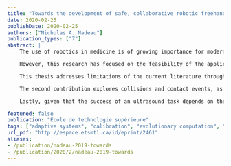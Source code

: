 ```yaml
---
title: "Towards the development of safe, collaborative robotic freehand ultrasound"
date: 2020-02-25
publishDate: 2020-02-25
authors: ["Nicholas A. Nadeau"]
publication_types: ["7"]
abstract: |
    The use of robotics in medicine is of growing importance for modern health services, as robotic systems have the capacity to improve upon human tasks, thereby enhancing the treatment ability of a healthcare provider. In the medical sector, ultrasound imaging is an inexpensive approach without the high radiation emissions often associated with other modalities, especially when compared to MRI and CT imaging respectively. Over the past two decades, considerable effort has been invested into freehand ultrasound robotics research and development.

    However, this research has focused on the feasibility of the application, not the robotic fundamentals, such as motion control, calibration, and contextual awareness. Instead, much of the work is concentrated on custom designed robots, ultrasound image generation and visual servoing, or teleoperation. Research based on these topics often suffer from important limitations that impede their use in an adaptable, scalable, and real-world manner. Particularly, while custom robots may be designed for a specific application, commercial collaborative robots are a more robust and economical solution. Otherwise, various robotic ultrasound studies have shown the feasibility of using basic force control, but rarely explore controller tuning in the context of patient safety and deformable skin in an unstructured environment. Moreover, many studies evaluate novel visual servoing approaches, but do not consider the practicality of relying on external measurement devices for motion control. These studies neglect the importance of robot accuracy and calibration, which allow a system to safely navigate its environment while reducing the imaging errors associated with positioning. Hence, while the feasibility of robotic ultrasound has been the focal point in previous studies, there is a lack of attention to what occurs between system design and image output.

    This thesis addresses limitations of the current literature through three distinct contributions. Given the force-controlled nature of an ultrasound robot, the first contribution presents a closed-loop calibration approach using impedance control and low-cost equipment. Accuracy is a fundamental requirement for high-quality ultrasound image generation and targeting. This is especially true when following a specified path along a patient or synthesizing 2D slices into a 3D ultrasound image. However, even though most industrial robots are inherently precise, they are not necessarily accurate. While robot calibration itself has been extensively studied, many of the approaches rely on expensive and highly delicate equipment. Experimental testing showed that this method is comparable in quality to traditional calibration using a laser tracker. As demonstrated through an experimental study and validated with a laser tracker, the absolute accuracy of a collaborative robot was improved to a maximum error of 0.990mm, representing a 58.4% improvement when compared to the nominal model.

    The second contribution explores collisions and contact events, as they are a natural by-product of applications involving physical human-robot interaction (pHRI) in unstructured environments. Robot-assisted medical ultrasound is an example of a task where simply stopping the robot upon contact detection may not be an appropriate reaction strategy. Thus, the robot should have an awareness of body contact location to properly plan force-controlled trajectories along the human body using the imaging probe. This is especially true for remote ultrasound systems where safety and manipulability are important elements to consider when operating a remote medical system through a communication network. A framework is proposed for robot contact classification using the built-in sensor data of a collaborative robot. Unlike previous studies, this classification does not discern between intended vs. unintended contact scenarios, but rather classifies what was involved in the contact event. The classifier can discern different ISO/TS 15066:2016 specific body areas along a human-model leg with 89.37% accuracy. Altogether, this contact distinction framework allows for more complex reaction strategies and tailored robot behaviour during pHRI.

    Lastly, given that the success of an ultrasound task depends on the capability of the robot system to handle pHRI, pure motion control is insufficient. Force control techniques are necessary to achieve effective and adaptable behaviour of a robotic system in the unstructured ultrasound environment while also ensuring safe pHRI. While force control does not require explicit knowledge of the environment, to achieve an acceptable dynamic behaviour, the control parameters must be tuned. The third contribution proposes a simple and effective online tuning framework for force-based robotic freehand ultrasound motion control. Within the context of medical ultrasound, different human body locations have a different stiffness and will require unique tunings. Through real-world experiments with a collaborative robot, the framework tuned motion control for optimal and safe trajectories along a human leg phantom. The optimization process was able to successfully reduce the mean absolute error (MAE) of the motion contact force to 0.537N through the evolution of eight motion control parameters. Furthermore, contextual awareness through motion classification can offer a framework for pHRI optimization and safety through predictive motion behaviour with a future goal of autonomous pHRI. As such, a classification pipeline, trained using the tuning process motion data, was able to reliably classify the future force tracking quality of a motion session with an accuracy of 91.82 %.

featured: false
publication: "École de technologie supérieure"
tags: ["adaptive systems", "calibration", "evolutionary computation", "force control", "human-robot interaction", "medical robotics", "motion control", "optimization", "robot control", "robot kinematics", "robotics", "trajectory optimization", "ultrasonic imaging","accuracy", "behaviour", "body", "calibration", "classification", "environment", "framework", "motion", "optimization", "robotics", "study", "system", "ultrasound"]
url_pdf: "http://espace.etsmtl.ca/id/eprint/2461"
aliases:
- /publication/nadeau-2019-towards
- /publication/2020/2/nadeau-2019-towards
---
```

